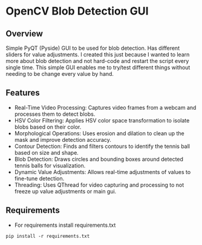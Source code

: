 # OpenCV Blob Detection GUI

## Overview
Simple PyQT (Pyside) GUI to be used for blob detection. Has different sliders for value adjustments. 
I created this just because I wanted to learn more about blob detection and not hard-code and restart the script every single time.
This simple GUI enables me to try/test different things without needing to be change every value by hand.

## Features
- Real-Time Video Processing: Captures video frames from a webcam and processes them to detect blobs.
- HSV Color Filtering: Applies HSV color space transformation to isolate blobs based on their color.
- Morphological Operations: Uses erosion and dilation to clean up the mask and improve detection accuracy.
- Contour Detection: Finds and filters contours to identify the tennis ball based on size and shape.
- Blob Detection: Draws circles and bounding boxes around detected tennis balls for visualization.
- Dynamic Value Adjustments: Allows real-time adjustments of values to fine-tune detection.
- Threading: Uses QThread for video capturing and processing to not freeze up value adjustments or main gui.

## Requirements
- For requirements install requirements.txt
```
pip install -r requirements.txt
```
